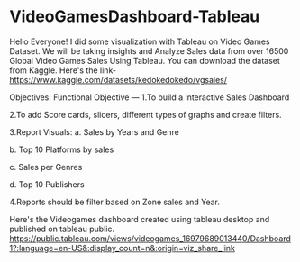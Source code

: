 # VideoGamesDashboard-Tableau
Hello Everyone!
I did some visualization with Tableau on Video Games Dataset. We will be taking insights and Analyze Sales data from over 16500 Global Video Games Sales Using Tableau.
You can download the dataset from Kaggle. Here's the link- https://www.kaggle.com/datasets/kedokedokedo/vgsales/

Objectives:
Functional Objective — 
1.To build a interactive Sales Dashboard

2.To add Score cards, slicers, different types of graphs and create filters.

3.Report Visuals:
  a. Sales by Years and Genre

  b. Top 10 Platforms by sales

  c. Sales per Genres

  d. Top 10 Publishers

4.Reports should be filter based on Zone sales and Year.

Here's the Videogames dashboard created using tableau desktop and published on tableau public.
https://public.tableau.com/views/videogames_16979689013440/Dashboard1?:language=en-US&:display_count=n&:origin=viz_share_link



